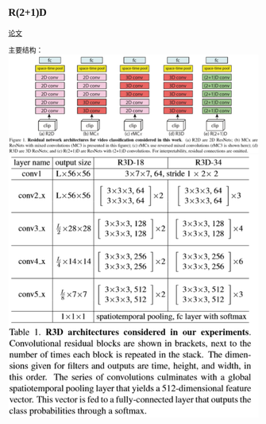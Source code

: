 ## <font face="楷体">R(2+1)D</font>
[论文](https://arxiv.org/pdf/1711.11248.pdf)  

主要结构：  
![](https://github.com/Huntersxsx/Action-Recognition-Learning/blob/master/images/R2%2B1D-1.jpg)
![](https://github.com/Huntersxsx/Action-Recognition-Learning/blob/master/images/R2%2B1D-2.jpg)

